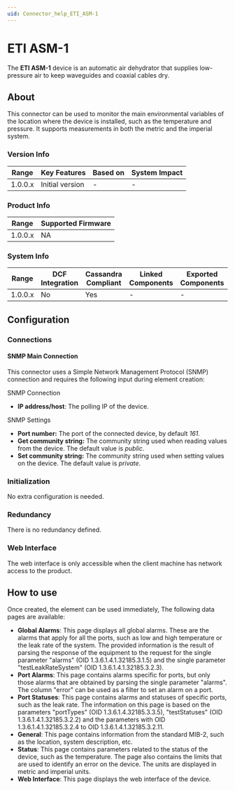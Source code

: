 ```yaml
---
uid: Connector_help_ETI_ASM-1
---
```


# ETI ASM-1

The **ETI ASM-1** device is an automatic air dehydrator that supplies low-pressure air to keep waveguides and coaxial cables dry.

## About

This connector can be used to monitor the main environmental variables of the location where the device is installed, such as the temperature and pressure. It supports measurements in both the metric and the imperial system.

### Version Info

| **Range** | **Key Features** | **Based on** | **System Impact** |
|-----------|------------------|--------------|-------------------|
| 1.0.0.x   | Initial version  | \-           | \-                |

### Product Info

| **Range** | **Supported Firmware** |
|-----------|------------------------|
| 1.0.0.x   | NA                     |

### System Info

| **Range** | **DCF Integration** | **Cassandra Compliant** | **Linked Components** | **Exported Components** |
|-----------|---------------------|-------------------------|-----------------------|-------------------------|
| 1.0.0.x   | No                  | Yes                     | \-                    | \-                      |

## Configuration

### Connections

#### SNMP Main Connection

This connector uses a Simple Network Management Protocol (SNMP) connection and requires the following input during element creation:

SNMP Connection

- **IP address/host**: The polling IP of the device.

SNMP Settings

- **Port number:** The port of the connected device, by default *161.*
- **Get community string:** The community string used when reading values from the device. The default value is *public*.
- **Set community string:** The community string used when setting values on the device. The default value is *private*.

### Initialization

No extra configuration is needed.

### Redundancy

There is no redundancy defined.

### Web Interface

The web interface is only accessible when the client machine has network access to the product.

## How to use

Once created, the element can be used immediately, The following data pages are available:

- **Global Alarms**: This page displays all global alarms. These are the alarms that apply for all the ports, such as low and high temperature or the leak rate of the system. The provided information is the result of parsing the response of the equipment to the request for the single parameter "alarms" (OID 1.3.6.1.4.1.32185.3.1.5) and the single parameter "testLeakRateSystem" (OID 1.3.6.1.4.1.32185.3.2.3).
- **Port Alarms**: This page contains alarms specific for ports, but only those alarms that are obtained by parsing the single parameter "alarms". The column "error" can be used as a filter to set an alarm on a port.
- **Port Statuses**: This page contains alarms and statuses of specific ports, such as the leak rate. The information on this page is based on the parameters "portTypes" (OID 1.3.6.1.4.32185.3.3.5), "testStatuses" (OID 1.3.6.1.4.1.32185.3.2.2) and the parameters with OID 1.3.6.1.4.1.32185.3.2.4 to OID 1.3.6.1.4.1.32185.3.2.11.
- **General**: This page contains information from the standard MIB-2, such as the location, system description, etc.
- **Status**: This page contains parameters related to the status of the device, such as the temperature. The page also contains the limits that are used to identify an error on the device. The units are displayed in metric and imperial units.
- **Web Interface**: This page displays the web interface of the device.
